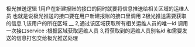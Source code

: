 极光推送逻辑
1用户在新建报账的接口的同时就要将信息推送给相关区域的运维人员  也就是说极光推送的接口要在用户新建报账的接口里调用
2极光推送需要获取的信息
    1,该用户的所在区域 __
    2,通过该区域获取所有相关运维人员的唯一id 调用一次接口service :根据区域获取运维人员
    3,将获取到的运维人员别名id 和需要发送的信息打包交给极光推送处理